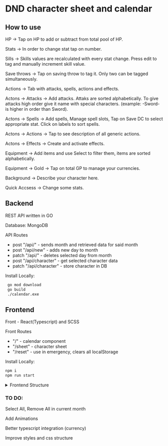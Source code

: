 # DND character sheet and calendar

## How to use

HP -> Tap on HP to add or subtract from total pool of HP.

Stats -> In order to change stat tap on number.

Sills -> Skills values are recalculated with every stat change. Press edit to tag and manually increment skill value.

Save throws -> Tap on saving throw to tag it. Only two can be tagged simultaneously.

Actions -> Tab with attacks, spells, actions and effects.

Actons -> Attacks -> Add attacks. Attaks are sorted alphabetically. To give attacks high order give it name with special characters. (example: -Sword- is higher in order than Sword).

Actons -> Spells -> Add spells, Manage spell slots, Tap on Save DC to select appropriate stat. Click on labels to sort spells.

Actons -> Actions -> Tap to see description of all generic actions.

Actons -> Effects -> Create and activate effects.

Equipment -> Add items and use Select to filter them, items are sorted alphabetically.

Equipment -> Gold -> Tap on total GP to manage your currencies.

Background -> Describe your character here.

Quick Accsess -> Change some stats.

## Backend

REST API written in GO 

Database: MongoDB

API Routes

- post "/api/" - sends month and retrieved data for said month
- post "/api/new" - adds new day to month
- patch "/api/" - deletes selected day from month
- post "/api/character" - get selected character data
- patch "/api/character" - store character in DB

Install Locally:

```sh
 go mod download
 go build
 ./calendar.exe
```

## Frontend

Front - React(Typescript) and SCSS

Front Routes

- "/" - calendar component
- "/sheet" - character sheet
- "/reset" - use in emergency, clears all localStorage

Install Locally:

```sh
npm i
npm run start
```

<details><summary>Frontend Structure</summary>
<p>CLI command: tree /F >tree.txt</p>

```
.
│   App.tsx
│   index.ts
│   react-app-env.d.ts
│   serviceWorker.ts
├───assets
│       GitHub-Mark-64px.png
│       icons8-trash.svg
│       index.css
│       Roboto-Light.ttf
│       UI_icon_expand.svg
├───Calendar
│   │   Calendar.scss
│   │   Calendar.tsx
│   │   index.ts
│   ├───Footer
│   │       index.ts
│   ├───Month
│   │       Days.tsx
│   │       index.ts
│   └───Players
│           index.ts
├───CharacterSheet
│   │   CharacterSheet.tsx
│   │   CurrentComponent.tsx
│   │   index.ts
│   │   styles.scss
│   │   variables.scss
│   ├───AllActions
│   │   │   AllActions.tsx
│   │   │   index.ts
│   │   │   styles.scss
│   │   ├───Actions
│   │   │       index.ts
│   │   ├───Attacks
│   │   │       AddAttack.tsx
│   │   │       index.ts
│   │   ├───Effects
│   │   │       AddEffect.tsx
│   │   │       index.ts
│   │   └───Spells
│   │           AddSpell.tsx
│   │           index.ts
│   │           SpellSlots.tsx
│   ├───Equipment
│   │       AddEquipment.tsx
│   │       Gold.tsx
│   │       index.ts
│   │       styles.scss
│   ├───QuickAccess
│   │       ChangeUserAndData.tsx
│   │       index.ts
│   │       styles.scss
│   ├───SavingThrows
│   │       index.ts
│   │       styles.scss
│   │       ThrowsProficiency.tsx
│   ├───Skills
│   │       index.ts
│   │       Skill.tsx
│   │       styles.scss
│   ├───Stats
│   │       index.ts
│   │       StatsSelect.tsx
│   │       styles.scss
│   ├───Story
│   │       index.ts
│   │       styles.scss
│   └───TopDisplay
│           index.ts
│           styles.scss
├───components
│       InputField.tsx
│       InputNumber.tsx
│       Reset.tsx
│       StatButtons.tsx
│       TextAreaField.tsx
├───context
│   └───Character
│           index.ts
│           reducer.ts
├───hooks
│   ├───useCalendar
│   │        index.ts
│   └───useOutsideClick
│           index.ts
├───Services
│   ├───CharacterMethods
│   │       index.ts
│   ├───FetchAPI
│   │       index.ts
│   └───History
│           index.ts
├───tests
│       App.test.tsx
│       setupTests.ts
└───ts
        interfaces.ts
```
</P>
</details>

### TO DO:

Select All, Remove All in current month

Add Animations

Better typescript integration (currency)

Improve styles and css structure